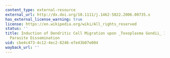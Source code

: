 ```yaml
---
content_type: external-resource
external_url: http://dx.doi.org/10.1111/j.1462-5822.2006.00735.x
has_external_license_warning: true
license: https://en.wikipedia.org/wiki/All_rights_reserved
status: ''
title: Induction of Dendritic Cell Migration upon _Toxoplasma Gondii_ Infection Potentiates
  Parasite Dissemination
uid: cbe4c473-4c12-4ec2-8246-e7e43b07e004
wayback_url: ''
---
```

